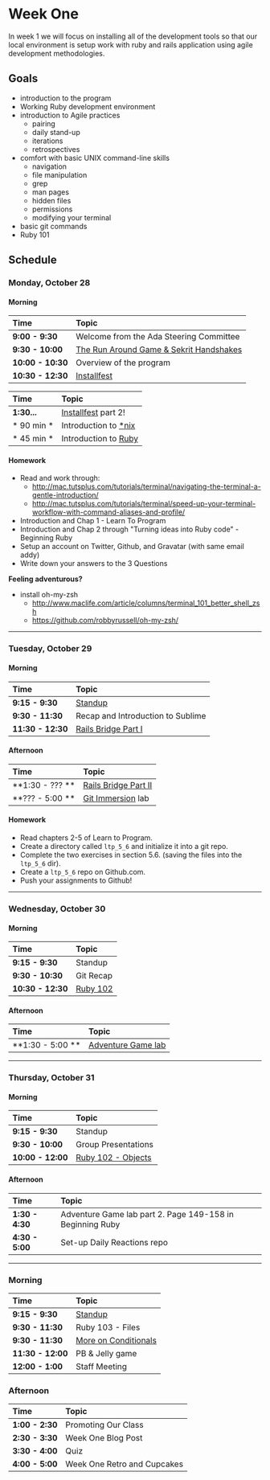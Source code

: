 Week One
========
In week 1 we  will focus on installing all of the development tools so that our local environment is setup work with ruby and rails application using agile development methodologies.

## Goals

+ introduction to the program
+ Working Ruby development environment
+ introduction to Agile practices
  + pairing
  + daily stand-up
  + iterations
  + retrospectives
+ comfort with basic UNIX command-line skills
  + navigation
  + file manipulation
  + grep
  + man pages
  + hidden files
  + permissions
  + modifying your terminal
+ basic git commands
+ Ruby 101

## Schedule 
### Monday, October 28
#### Morning

| Time              | Topic                                   |
|:------------------ |:----------------------------------------|
| **9:00 - 9:30**   | Welcome from the Ada Steering Committee |
| **9:30 - 10:00**  | [The Run Around Game & Sekrit Handshakes](monday/get-to-know-you-games.md) |
| **10:00 - 10:30** | Overview of the program                 |
| **10:30 - 12:30** | [Installfest](monday/installfest.md)                             |

| Time        | Topic                   |
|:------------ |:------------------------|
| **1:30...** | [Installfest](monday/installfest.md) part 2!     |
| * 90 min *  | Introduction to [*nix](monday/nix.md)    |
| * 45 min *  | Introduction to [Ruby](monday/ruby_101.md)    |

#### Homework

+ Read and work through:
  + http://mac.tutsplus.com/tutorials/terminal/navigating-the-terminal-a-gentle-introduction/
  + http://mac.tutsplus.com/tutorials/terminal/speed-up-your-terminal-workflow-with-command-aliases-and-profile/
+ Introduction and Chap 1 - Learn To Program
+ Introduction and Chap 2 through "Turning ideas into Ruby code" - Beginning Ruby
+ Setup an account on Twitter, Github, and Gravatar (with same email addy)
+ Write down your answers to the 3 Questions


**Feeling adventurous?**

+ install oh-my-zsh
  + http://www.maclife.com/article/columns/terminal_101_better_shell_zsh
  + https://github.com/robbyrussell/oh-my-zsh/
  
---

### Tuesday, October 29
#### Morning
| Time              | Topic                             |
|:-------------------|:----------------------------------|
| **9:15 - 9:30**   | [Standup](tuesday/standup.md)                           |
| **9:30 - 11:30**  | Recap and Introduction to Sublime |
| **11:30 - 12:30** | [Rails Bridge Part I](tuesday/railsbridge-setup.md)               |


#### Afternoon
| Time             | Topic                |
|:------------------|:------------------   |
| **1:30 - ??? **  | [Rails Bridge Part II](http://docs.railsbridge.org/intro-to-rails/) |
| **??? - 5:00 **  | [Git Immersion](tuesday/git_immersion.md) lab    |

#### Homework

- Read chapters 2-5 of Learn to Program.
- Create a directory called `ltp_5_6` and initialize it into a git repo.
- Complete the two exercises in section 5.6. (saving the files into the `ltp_5_6` dir).
- Create a `ltp_5_6` repo on Github.com.
- Push your assignments to Github!

---

### Wednesday, October 30
#### Morning
| Time              | Topic     |
|:-------------------|:----------|
| **9:15 - 9:30**   | Standup   |
| **9:30 - 10:30**  | Git Recap |
| **10:30 - 12:30** | [Ruby 102](wednesday/ruby-102.pdf)  |

#### Afternoon
| Time             | Topic               |
|:------------------|:--------------------|
| **1:30 - 5:00 ** | [Adventure Game lab](wednesday/flow-control.pdf)  |

---

### Thursday, October 31
#### Morning
| Time              | Topic               |
|:-------------------|:--------------------|
| **9:15 - 9:30**   | Standup             |
| **9:30 - 10:00**  | Group Presentations |
| **10:00 - 12:00** | [Ruby 102 - Objects](object-orientation.md)  |

#### Afternoon
| Time            | Topic                       |
|:-----------------|:----------------------------|
| **1:30 - 4:30** | Adventure Game lab part 2. Page 149-158 in Beginning Ruby   |
| **4:30 - 5:00** | Set-up Daily Reactions repo |

---

### Morning

| Time              | Topic            |
|:-------------------|:-----------------|
| **9:15 - 9:30**   | [Standup](friday/standup.md) |
| **9:30 - 11:30**  | Ruby 103 - Files |
| **9:30 - 11:30**  | [More on Conditionals](friday/more_on_conditionals.md) |
| **11:30 - 12:00** | PB & Jelly game  |
| **12:00 - 1:00**  | Staff Meeting    |

### Afternoon

| Time            | Topic                       |
|:-----------------|:----------------------------|
| **1:00 - 2:30** | Promoting Our Class         |
| **2:30 - 3:30** | Week One Blog Post          |
| **3:30 - 4:00** | Quiz                        |
| **4:00 - 5:00** | Week One Retro and Cupcakes |


